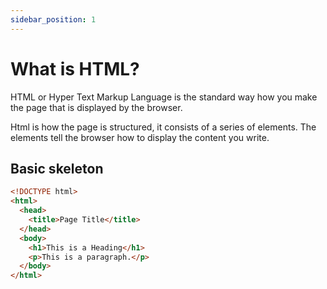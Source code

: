 ```yaml
---
sidebar_position: 1
---
```


# What is HTML?

HTML or Hyper Text Markup Language is the standard way how you make the page that is displayed by the browser.

Html is how the page is structured, it consists of a series of elements. The elements tell the browser how to display the content you write.

## Basic skeleton

```html
<!DOCTYPE html>
<html>
  <head>
    <title>Page Title</title>
  </head>
  <body>
    <h1>This is a Heading</h1>
    <p>This is a paragraph.</p>
  </body>
</html>
```